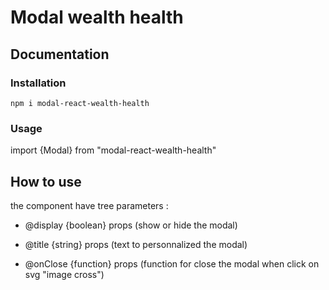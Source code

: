 
# Modal wealth health

## Documentation

### Installation

    npm i modal-react-wealth-health
    
### Usage

import {Modal} from "modal-react-wealth-health"

## How to use
the component have tree parameters :

* @display {boolean} props (show or hide the modal)

* @title {string} props (text to personnalized the modal)

* @onClose {function} props (function for close the modal when click on svg "image cross")